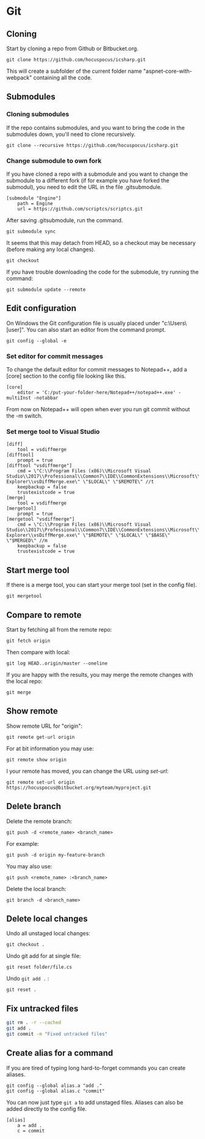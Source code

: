 # Git

## Cloning

Start by cloning a repo from Github or Bitbucket.org.

```
git clone https://github.com/hocuspocus/icsharp.git
```

This will create a subfolder of the current folder name "aspnet-core-with-webpack" containing all the code.

## Submodules

### Cloning submodules

If the repo contains submodules, and you want to bring the code in the submodules down, you'll need to clone recursively.

```
git clone --recursive https://github.com/hocuspocus/icsharp.git
```

### Change submodule to own fork

If you have cloned a repo with a submodule and you want to change the submodule to a different fork \(if for example you have forked the submodul\), you need to edit the URL in the file .gitsubmodule.

```
[submodule "Engine"]
    path = Engine
    url = https://github.com/scriptcs/scriptcs.git
```

After saving .gitsubmodule, run the command.

```
git submodule sync
```

It seems that this may detach from HEAD, so a checkout may be necessary \(before making any local changes\).

```
git checkout
```

If you have trouble downloading the code for the submodule, try running the command:

```
git submodule update --remote
```

## Edit configuration

On Windows the Git configuration file is usually placed under "c:\Users\\[user\]".  You can also start an editor from the command prompt.

```
git config --global -e
```

### Set editor for commit messages

To change the default editor for commit messages to Notepad++, add a \[core\] section to the config file looking like this.

```
[core]
    editor = 'C:/put-your-folder-here/Notepad++/notepad++.exe' -multiInst -notabbar
```

From now on Notepad++ will open when ever you run git commit without the -m switch.

### Set merge tool to Visual Studio

```
[diff]
	tool = vsdiffmerge
[difftool]
	prompt = true
[difftool "vsdiffmerge"]
	cmd = \"C:\\Program Files (x86)\\Microsoft Visual Studio\\2017\\Professional\\Common7\\IDE\\CommonExtensions\\Microsoft\\TeamFoundation\\Team Explorer\\vsDiffMerge.exe\" \"$LOCAL\" \"$REMOTE\" //t
	keepbackup = false
	trustexistcode = true
[merge]
	tool = vsdiffmerge
[mergetool]
	prompt = true
[mergetool "vsdiffmerge"]
	cmd = \"C:\\Program Files (x86)\\Microsoft Visual Studio\\2017\\Professional\\Common7\\IDE\\CommonExtensions\\Microsoft\\TeamFoundation\\Team Explorer\\vsDiffMerge.exe\" \"$REMOTE\" \"$LOCAL\" \"$BASE\" \"$MERGED\" //m
	keepbackup = false
	trustexistcode = true
```

## Start merge tool

If there is a merge tool, you can start your merge tool \(set in the config file\).

```
git mergetool
```

## Compare to remote

Start by fetching all from the remote repo:

```
git fetch origin
```

Then compare with local:

```
git log HEAD..origin/master --oneline
```

If you are happy with the results, you may merge the remote changes with the local repo:

```
git merge
```

## Show remote

Show remote URL for "origin":

```
git remote get-url origin
```

For at bit information you may use:

```
git remote show origin
```

I your remote has moved, you can change the URL using _set-url_:

```
git remote set-url origin https://hocuspocus@bitbucket.org/myteam/myproject.git
```

## Delete branch

Delete the remote branch:

```
git push -d <remote_name> <branch_name>
```

For example:

```
git push -d origin my-feature-branch
```

You may also use:

```
git push <remote_name> :<branch_name>
```

Delete the local branch:

```
git branch -d <branch_name>
```

## Delete local changes

Undo all unstaged local changes:

```
git checkout .
```

Undo git add for at single file:

```
git reset folder/file.cs
```

Undo `git add .` :

```
git reset .
```

## Fix untracked files

```bash
git rm . -r --cached
git add .
git commit -m "Fixed untracked files"
```

## Create alias for a command

If you are tired of typing long hard-to-forget commands you can create aliases.

```
git config --global alias.a "add ."
git config --global alias.c "commit"
```

You can now just type `git a` to add unstaged files.  Aliases can also be added directly to the config file.

```
[alias]
	a = add .
	c = commit
```





